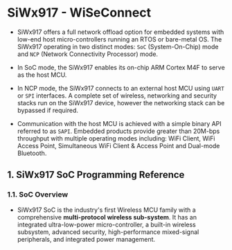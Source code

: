 # SiWx917 - WiSeConnect

- SiWx917 offers a full network offload option for embedded systems with low-end host micro-controllers running an RTOS or bare-metal OS. The SiWx917 operating in two distinct modes: `SoC` (System-On-Chip) mode and `NCP` (Network Connectivity Processor) mode.

- In SoC mode, the SiWx917 enables its on-chip ARM Cortex M4F to serve as the host MCU.
- In NCP mode, the SiWx917 connects to an external host MCU using `UART` or `SPI` interfaces. A complete set of wireless, networking and security stacks run on the SiWx917 device, however the networking stack can be bypassed if required.

- Communication with the host MCU is achieved with a simple binary API referred to as `SAPI`. Embedded products provide greater than 20M-bps throughput with multiple operating modes including: WiFi Client, WiFi Access Point, Simultaneous WiFi Client & Access Point and Dual-mode Bluetooth.

## 1. SiWx917 SoC Programming Reference

### 1.1. SoC Overview

- SiWx917 SoC is the industry's first Wireless MCU family with a comprehensive **multi-protocol wireless sub-system**. It has an integrated ultra-low-power micro-controller, a built-in wireless subsystem, advanced security, high-performance mixed-signal peripherals, and integrated power management.
